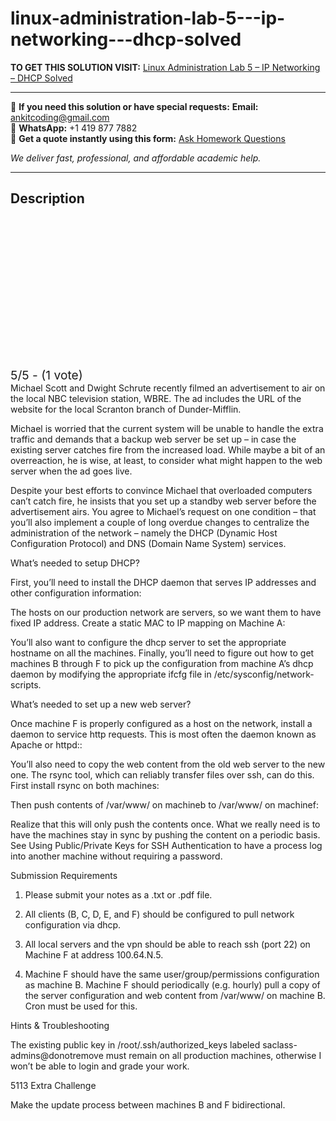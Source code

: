 # linux-administration-lab-5---ip-networking---dhcp-solved
**TO GET THIS SOLUTION VISIT:** [Linux Administration Lab 5 – IP Networking – DHCP Solved](https://www.ankitcodinghub.com/product/linux-administration-lab-5-ip-networking-dhcp-solved/)


---

📩 **If you need this solution or have special requests:** **Email:** ankitcoding@gmail.com  
📱 **WhatsApp:** +1 419 877 7882  
📄 **Get a quote instantly using this form:** [Ask Homework Questions](https://www.ankitcodinghub.com/services/ask-homework-questions/)

*We deliver fast, professional, and affordable academic help.*

---

<h2>Description</h2>



<div class="kk-star-ratings kksr-auto kksr-align-center kksr-valign-top" data-payload="{&quot;align&quot;:&quot;center&quot;,&quot;id&quot;:&quot;119275&quot;,&quot;slug&quot;:&quot;default&quot;,&quot;valign&quot;:&quot;top&quot;,&quot;ignore&quot;:&quot;&quot;,&quot;reference&quot;:&quot;auto&quot;,&quot;class&quot;:&quot;&quot;,&quot;count&quot;:&quot;1&quot;,&quot;legendonly&quot;:&quot;&quot;,&quot;readonly&quot;:&quot;&quot;,&quot;score&quot;:&quot;5&quot;,&quot;starsonly&quot;:&quot;&quot;,&quot;best&quot;:&quot;5&quot;,&quot;gap&quot;:&quot;4&quot;,&quot;greet&quot;:&quot;Rate this product&quot;,&quot;legend&quot;:&quot;5\/5 - (1 vote)&quot;,&quot;size&quot;:&quot;24&quot;,&quot;title&quot;:&quot;Linux Administration Lab 5 - IP Networking - DHCP Solved&quot;,&quot;width&quot;:&quot;138&quot;,&quot;_legend&quot;:&quot;{score}\/{best} - ({count} {votes})&quot;,&quot;font_factor&quot;:&quot;1.25&quot;}">

<div class="kksr-stars">

<div class="kksr-stars-inactive">
            <div class="kksr-star" data-star="1" style="padding-right: 4px">


<div class="kksr-icon" style="width: 24px; height: 24px;"></div>
        </div>
            <div class="kksr-star" data-star="2" style="padding-right: 4px">


<div class="kksr-icon" style="width: 24px; height: 24px;"></div>
        </div>
            <div class="kksr-star" data-star="3" style="padding-right: 4px">


<div class="kksr-icon" style="width: 24px; height: 24px;"></div>
        </div>
            <div class="kksr-star" data-star="4" style="padding-right: 4px">


<div class="kksr-icon" style="width: 24px; height: 24px;"></div>
        </div>
            <div class="kksr-star" data-star="5" style="padding-right: 4px">


<div class="kksr-icon" style="width: 24px; height: 24px;"></div>
        </div>
    </div>

<div class="kksr-stars-active" style="width: 138px;">
            <div class="kksr-star" style="padding-right: 4px">


<div class="kksr-icon" style="width: 24px; height: 24px;"></div>
        </div>
            <div class="kksr-star" style="padding-right: 4px">


<div class="kksr-icon" style="width: 24px; height: 24px;"></div>
        </div>
            <div class="kksr-star" style="padding-right: 4px">


<div class="kksr-icon" style="width: 24px; height: 24px;"></div>
        </div>
            <div class="kksr-star" style="padding-right: 4px">


<div class="kksr-icon" style="width: 24px; height: 24px;"></div>
        </div>
            <div class="kksr-star" style="padding-right: 4px">


<div class="kksr-icon" style="width: 24px; height: 24px;"></div>
        </div>
    </div>
</div>


<div class="kksr-legend" style="font-size: 19.2px;">
            5/5 - (1 vote)    </div>
    </div>
Michael Scott and Dwight Schrute recently filmed an advertisement to air on the local NBC television station, WBRE. The ad includes the URL of the website for the local Scranton branch of Dunder-Mifflin.

Michael is worried that the current system will be unable to handle the extra traffic and demands that a backup web server be set up – in case the existing server catches fire from the increased load. While maybe a bit of an overreaction, he is wise, at least, to consider what might happen to the web server when the ad goes live.

Despite your best efforts to convince Michael that overloaded computers can’t catch fire, he insists that you set up a standby web server before the advertisement airs. You agree to Michael’s request on one condition – that you’ll also implement a couple of long overdue changes to centralize the administration of the network – namely the DHCP (Dynamic Host Configuration Protocol) and DNS (Domain Name System) services.

What’s needed to setup DHCP?

First, you’ll need to install the DHCP daemon that serves IP addresses and other configuration information:

The hosts on our production network are servers, so we want them to have fixed IP address. Create a static MAC to IP mapping on Machine A:

You’ll also want to configure the dhcp server to set the appropriate hostname on all the machines. Finally, you’ll need to figure out how to get machines B through F to pick up the configuration from machine A’s dhcp daemon by modifying the appropriate ifcfg file in /etc/sysconfig/network-scripts.

What’s needed to set up a new web server?

Once machine F is properly configured as a host on the network, install a daemon to service http requests. This is most often the daemon known as Apache or httpd::

You’ll also need to copy the web content from the old web server to the new one. The rsync tool, which can reliably transfer files over ssh, can do this. First install rsync on both machines:

Then push contents of /var/www/ on machineb to /var/www/ on machinef:

Realize that this will only push the contents once. What we really need is to have the machines stay in sync by pushing the content on a periodic basis. See Using Public/Private Keys for SSH Authentication to have a process log into another machine without requiring a password.

Submission Requirements

1. Please submit your notes as a .txt or .pdf file.

3. All clients (B, C, D, E, and F) should be configured to pull network configuration via dhcp.

4. All local servers and the vpn should be able to reach ssh (port 22) on Machine F at address 100.64.N.5.

5. Machine F should have the same user/group/permissions configuration as machine B. Machine F should periodically (e.g. hourly) pull a copy of the server configuration and web content from /var/www/ on machine B. Cron must be used for this.

Hints &amp; Troubleshooting

The existing public key in /root/.ssh/authorized_keys labeled saclass-admins@donotremove must remain on all production machines, otherwise I won’t be able to login and grade your work.

5113 Extra Challenge

Make the update process between machines B and F bidirectional.
